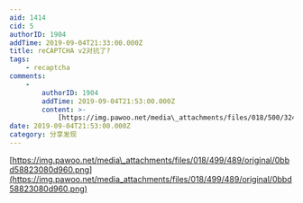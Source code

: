 ```yaml
---
aid: 1414
cid: 5
authorID: 1904
addTime: 2019-09-04T21:33:00.000Z
title: reCAPTCHA v2对抗了?
tags:
    - recaptcha
comments:
    -
        authorID: 1904
        addTime: 2019-09-04T21:53:00.000Z
        content: >-
            [https://img.pawoo.net/media\_attachments/files/018/500/324/original/ffd233a190271716.png](https://img.pawoo.net/media_attachments/files/018/500/324/original/ffd233a190271716.png)
date: 2019-09-04T21:53:00.000Z
category: 分享发现
---
```


[https://img.pawoo.net/media\_attachments/files/018/499/489/original/0bbd58823080d960.png](https://img.pawoo.net/media_attachments/files/018/499/489/original/0bbd58823080d960.png)
